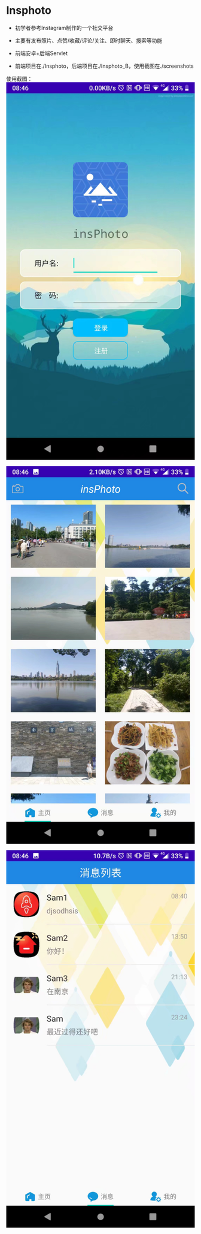 # Insphoto

- 初学者参考Instagram制作的一个社交平台
- 主要有发布照片、点赞/收藏/评论/关注、即时聊天、搜索等功能
- 前端安卓+后端Servlet

- 前端项目在./Insphoto，后端项目在./Insphoto_B，使用截图在./screenshots


使用截图：
![](./screenshots/1616137329578.jpeg)

![](./screenshots/1616137355872.jpeg)

![](./screenshots/1616137358744.jpeg)
